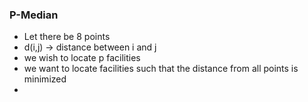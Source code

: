 ### P-Median

- Let there be 8 points
- d(i,j) -> distance between i and j
- we wish to locate p facilities
- we want to locate facilities such that the distance from all points is minimized
- 
